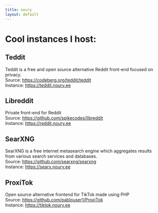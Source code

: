 ```yaml
---
title: noury
layout: default
---
```


<h1>Cool instances I host:</h1>

<h2>Teddit</h2>
<p>
Teddit is a free and open source alternative Reddit front-end focused on privacy.<br>
Source: <a href="https://codeberg.org/teddit/teddit">https://codeberg.org/teddit/teddit</a> <br>
Instance: <a href="https://teddit.noury.ee"> https://teddit.noury.ee</a>
</p>

<h2>Libreddit</h2>
<p>
Private front-end for Reddit <br>
Source: <a href="https://github.com/spikecodes/libreddit">https://github.com/spikecodes/libreddit</a><br>
Instance: <a href="https://reddit.noury.ee"> https://reddit.noury.ee</a>
</p>

<h2>SearXNG</h2>
<p>
SearXNG is a free internet metasearch engine which aggregates results from various search services and databases.<br>
Source: <a href="https://github.com/searxng/searxng">https://github.com/searxng/searxng</a><br>
Instance: <a href="https://searx.noury.ee"> https://searx.noury.ee</a>
</p>


<h2>ProxiTok</h2>
<p>
Open source alternative frontend for TikTok made using PHP <br>
Source: <a href="https://github.com/pablouser1/ProxiTok">https://github.com/pablouser1/ProxiTok</a><br>
Instance: <a href="https://tiktok.noury.ee"> https://tiktok.noury.ee</a>
</p>

